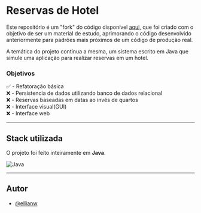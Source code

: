 # Reservas de Hotel
Este repositório é um "fork" do código disponível [aqui,](https://github.com/ellianw/hotel) que foi criado com o objetivo de ser um material de estudo, aprimorando o código desenvolvido anteriormente para padrões mais próximos de um código de produção real.

A temática do projeto continua a mesma, um sistema escrito em Java que simule uma aplicação para realizar reservas em um hotel.

### Objetivos
✅ - Refatoração básica\
❌️ - Persistencia de dados utilizando banco de dados relacional\
❌ - Reservas baseadas em datas ao invés de quartos\
❌ - Interface visual(GUI)\
❌ - Interface web


---
## Stack utilizada
O projeto foi feito inteiramente em **Java**.

![Java](https://img.shields.io/badge/java-%23ED8B00.svg?style=for-the-badge&logo=openjdk&logoColor=white)

---
## Autor
- [@ellianw](https://github.com/ellianw)